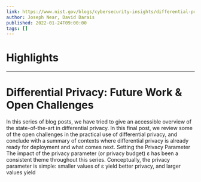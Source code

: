 ```yaml
---
link: https://www.nist.gov/blogs/cybersecurity-insights/differential-privacy-future-work-open-challenges
author: Joseph Near, David Darais
published: 2022-01-24T09:00:00
tags: []
---
```

# Highlights


---
# Differential Privacy: Future Work &amp; Open Challenges
In this series of blog posts, we have tried to give an accessible overview of the state-of-the-art in differential privacy. In this final post, we review some of the open challenges in the practical use of differential privacy, and conclude with a summary of contexts where differential privacy is already ready for deployment and what comes next. Setting the Privacy Parameter The impact of the privacy parameter (or privacy budget) ε has been a consistent theme throughout this series. Conceptually, the privacy parameter is simple: smaller values of ε yield better privacy, and larger values yield